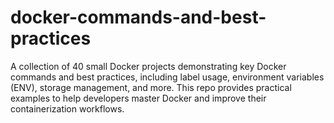 # docker-commands-and-best-practices
A collection of 40 small Docker projects demonstrating key Docker commands and best practices, including label usage, environment variables (ENV), storage management, and more. This repo provides practical examples to help developers master Docker and improve their containerization workflows.

